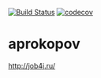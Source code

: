 [![Build Status](https://travis-ci.org/artemprokopov/aprokopov.svg?branch=master)](https://travis-ci.org/artemprokopov/aprokopov)
[![codecov](https://codecov.io/gh/artemprokopov/aprokopov/branch/master/graph/badge.svg)](https://codecov.io/gh/artemprokopov/aprokopov)
# aprokopov
http://job4j.ru/

